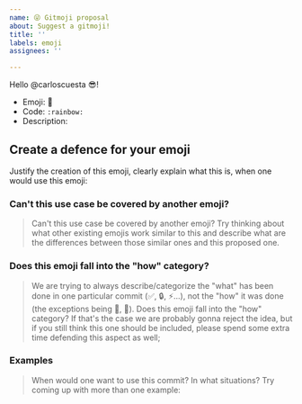 ```yaml
---
name: 😜 Gitmoji proposal
about: Suggest a gitmoji!
title: ''
labels: emoji
assignees: ''

---
```


Hello @carloscuesta :sunglasses:!

<!-- Emoji suggestion: Use this template to propose an emoji -->

- Emoji: :rainbow: <!-- Emoji icon you want to use -->
- Code: `:rainbow:` <!-- Emoji code on GitHub -->
- Description: <!-- Create a short description of the new emoji to appear on the emoji cards -->

## Create a defence for your emoji

Justify the creation of this emoji, clearly explain what this is, when one
would use this emoji:
<!-- explanation right below this line -->

### Can't this use case be covered by another emoji?

> Can't this use case be covered by another emoji? Try thinking about what
> other existing emojis work similar to this and describe what are the
> differences between those similar ones and this proposed one.
<!-- answer right below this line -->

### Does this emoji fall into the "how" category?

> We are trying to always describe/categorize the "what" has been done in one
> particular commit (:white_check_mark:, :lock:, :zap:...), not the "how" it was
> done (the exceptions being :hankey:, :beers:). Does this emoji fall into the
> "how" category? If that's the case we are probably gonna reject the idea, but
> if you still think this one should be included, please spend some extra time
> defending this aspect as well;
<!-- answer right below this line -->

### Examples

> When would one want to use this commit? In what situations? Try coming up with
> more than one example:
<!-- examples right below this line -->

